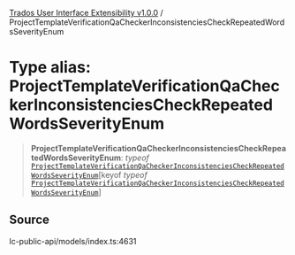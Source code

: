 [Trados User Interface Extensibility v1.0.0](../wiki/globals) / ProjectTemplateVerificationQaCheckerInconsistenciesCheckRepeatedWordsSeverityEnum

# Type alias: ProjectTemplateVerificationQaCheckerInconsistenciesCheckRepeatedWordsSeverityEnum

> **ProjectTemplateVerificationQaCheckerInconsistenciesCheckRepeatedWordsSeverityEnum**: *typeof* [`ProjectTemplateVerificationQaCheckerInconsistenciesCheckRepeatedWordsSeverityEnum`](../wiki/Variable.ProjectTemplateVerificationQaCheckerInconsistenciesCheckRepeatedWordsSeverityEnum)\[keyof *typeof* [`ProjectTemplateVerificationQaCheckerInconsistenciesCheckRepeatedWordsSeverityEnum`](../wiki/Variable.ProjectTemplateVerificationQaCheckerInconsistenciesCheckRepeatedWordsSeverityEnum)\]

## Source

lc-public-api/models/index.ts:4631

